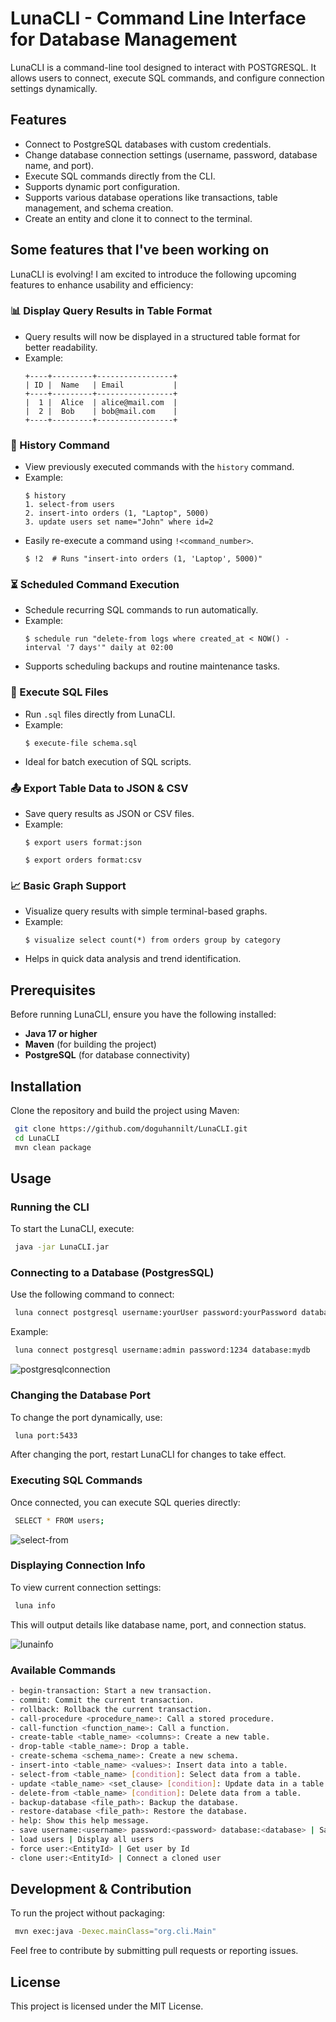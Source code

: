 # LunaCLI - Command Line Interface for Database Management

LunaCLI is a command-line tool designed to interact with POSTGRESQL. It allows users to connect, execute SQL commands, and configure connection settings dynamically.

## Features
- Connect to PostgreSQL databases with custom credentials.
- Change database connection settings (username, password, database name, and port).
- Execute SQL commands directly from the CLI.
- Supports dynamic port configuration.
- Supports various database operations like transactions, table management, and schema creation.
- Create an entity and clone it to connect to the terminal.

## **Some features that I've been working on**  

LunaCLI is evolving! I am excited to introduce the following upcoming features to enhance usability and efficiency:  

### **📊 Display Query Results in Table Format**  
- Query results will now be displayed in a structured table format for better readability.  
- Example:  
  ```
  +----+---------+-----------------+
  | ID |  Name   | Email           |
  +----+---------+-----------------+
  |  1 |  Alice  | alice@mail.com  |
  |  2 |  Bob    | bob@mail.com    |
  +----+---------+-----------------+
  ```  

### **📜 History Command**  
- View previously executed commands with the `history` command.  
- Example:  
  ```
  $ history
  1. select-from users
  2. insert-into orders (1, "Laptop", 5000)
  3. update users set name="John" where id=2
  ```
- Easily re-execute a command using `!<command_number>`.  
  ```
  $ !2  # Runs "insert-into orders (1, 'Laptop', 5000)"
  ```

### **⏳ Scheduled Command Execution**  
- Schedule recurring SQL commands to run automatically.  
- Example:  
  ```
  $ schedule run "delete-from logs where created_at < NOW() - interval '7 days'" daily at 02:00
  ```
- Supports scheduling backups and routine maintenance tasks.  

### **📂 Execute SQL Files**  
- Run `.sql` files directly from LunaCLI.  
- Example:  
  ```
  $ execute-file schema.sql
  ```
- Ideal for batch execution of SQL scripts.  

### **📤 Export Table Data to JSON & CSV**  
- Save query results as JSON or CSV files.  
- Example:  
  ```
  $ export users format:json
  ```
  ```
  $ export orders format:csv
  ```

### **📈 Basic Graph Support**  
- Visualize query results with simple terminal-based graphs.  
- Example:  
  ```
  $ visualize select count(*) from orders group by category
  ```
- Helps in quick data analysis and trend identification.  



## Prerequisites
Before running LunaCLI, ensure you have the following installed:
- **Java 17 or higher**
- **Maven** (for building the project)
- **PostgreSQL** (for database connectivity)

## Installation
Clone the repository and build the project using Maven:
```sh
 git clone https://github.com/doguhannilt/LunaCLI.git
 cd LunaCLI
 mvn clean package
```

## Usage

### Running the CLI
To start the LunaCLI, execute:
```sh
 java -jar LunaCLI.jar
```

### Connecting to a Database (PostgresSQL)
Use the following command to connect:
```sh
 luna connect postgresql username:yourUser password:yourPassword database:yourDatabase
```
Example:
```sh
 luna connect postgresql username:admin password:1234 database:mydb
```
![postgresqlconnection](https://github.com/user-attachments/assets/5a310268-b399-4044-9b3b-fc5cc1dfc089)


### Changing the Database Port
To change the port dynamically, use:
```sh
 luna port:5433
```
After changing the port, restart LunaCLI for changes to take effect.

### Executing SQL Commands
Once connected, you can execute SQL queries directly:
```sh
 SELECT * FROM users;
```
![select-from](https://github.com/user-attachments/assets/a772bf09-4840-4463-b3d6-91ce8e8d1fa7)

### Displaying Connection Info
To view current connection settings:
```sh
 luna info
```
This will output details like database name, port, and connection status.

![lunainfo](https://github.com/user-attachments/assets/420848d6-5ba2-4b61-86f8-faed8d6c0e0f)



### Available Commands
```sh
- begin-transaction: Start a new transaction.
- commit: Commit the current transaction.
- rollback: Rollback the current transaction.
- call-procedure <procedure_name>: Call a stored procedure.
- call-function <function_name>: Call a function.
- create-table <table_name> <columns>: Create a new table.
- drop-table <table_name>: Drop a table.
- create-schema <schema_name>: Create a new schema.
- insert-into <table_name> <values>: Insert data into a table.
- select-from <table_name> [condition]: Select data from a table.
- update <table_name> <set_clause> [condition]: Update data in a table.
- delete-from <table_name> [condition]: Delete data from a table.
- backup-database <file_path>: Backup the database.
- restore-database <file_path>: Restore the database.
- help: Show this help message.
- save username:<username> password:<password> database:<database> | Save User
- load users | Display all users
- force user:<EntityId> | Get user by Id
- clone user:<EntityId> | Connect a cloned user
```

## Development & Contribution
To run the project without packaging:
```sh
 mvn exec:java -Dexec.mainClass="org.cli.Main"
```

Feel free to contribute by submitting pull requests or reporting issues.

## License
This project is licensed under the MIT License.


